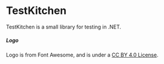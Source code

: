 # TestKitchen

TestKitchen is a small library for testing in .NET.

##### Logo

Logo is from Font Awesome, and is under a [CC BY 4.0 License](https://creativecommons.org/licenses/by/4.0/). 
